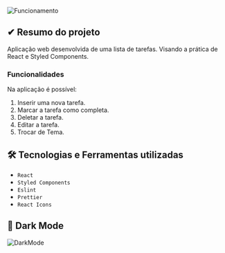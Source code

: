 ![Funcionamento](https://user-images.githubusercontent.com/102609444/232263803-523bfe13-2488-47d3-bf93-a58c3bff3164.gif)

## ✔ Resumo do projeto
Aplicação web desenvolvida de uma lista de tarefas. Visando a prática de React e Styled Components.

### Funcionalidades
Na aplicação é possível:
1. Inserir uma nova tarefa.
2. Marcar a tarefa como completa.
3. Deletar a tarefa.
4. Editar a tarefa.
5. Trocar de Tema.

## 🛠 Tecnologias e Ferramentas utilizadas
- ``React``
- ``Styled Components``
- ``Eslint``
- ``Prettier``
- ``React Icons``

## 🌙 Dark Mode
![DarkMode](https://user-images.githubusercontent.com/102609444/232360781-ae61ec62-73c6-4b07-9dd0-68c50fba8d76.gif)
